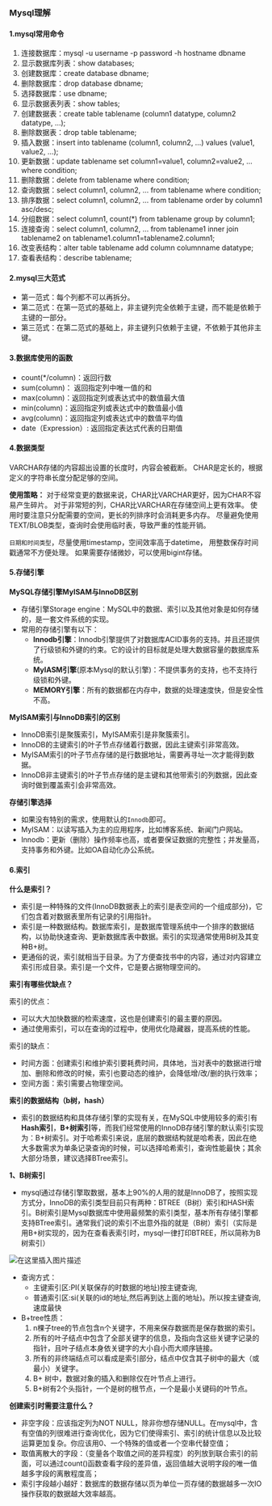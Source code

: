 ### Mysql理解

#### 1.mysql常用命令

1. 连接数据库：mysql -u username -p password -h hostname dbname
2. 显示数据库列表：show databases;
3. 创建数据库：create database dbname;
4. 删除数据库：drop database dbname;
5. 选择数据库：use dbname;
6. 显示数据表列表：show tables;
7. 创建数据表：create table tablename (column1 datatype, column2 datatype, …);
8. 删除数据表：drop table tablename;
9. 插入数据：insert into tablename (column1, column2, …) values (value1, value2, …);
10. 更新数据：update tablename set column1=value1, column2=value2, … where condition;
11. 删除数据：delete from tablename where condition;
12. 查询数据：select column1, column2, … from tablename where condition;
13. 排序数据：select column1, column2, … from tablename order by column1 asc/desc;
14. 分组数据：select column1, count(*) from tablename group by column1;
15. 连接查询：select column1, column2, … from tablename1 inner join tablename2 on tablename1.column1=tablename2.column1;
16. 改变表结构：alter table tablename add column columnname datatype;
17. 查看表结构：describe tablename;

#### 2.mysql三大范式

- 第一范式：每个列都不可以再拆分。
- 第二范式：在第一范式的基础上，非主键列完全依赖于主键，而不能是依赖于主键的一部分。
- 第三范式：在第二范式的基础上，非主键列只依赖于主键，不依赖于其他非主键。

#### 3.数据库使用的函数

- count(*/column)：返回行数
- sum(column)： 返回指定列中唯一值的和
- max(column)：返回指定列或表达式中的数值最大值
- min(column)：返回指定列或表达式中的数值最小值
- avg(column)：返回指定列或表达式中的数值平均值
- date（Expression）: 返回指定表达式代表的日期值

#### 4.数据类型

VARCHAR存储的内容超出设置的长度时，内容会被截断。
CHAR是定长的，根据定义的字符串长度分配足够的空间。

**使用策略：**
 对于经常变更的数据来说，CHAR比VARCHAR更好，因为CHAR不容易产生碎片。
 对于非常短的列，CHAR比VARCHAR在存储空间上更有效率。
 使用时要注意只分配需要的空间，更长的列排序时会消耗更多内存。
 尽量避免使用TEXT/BLOB类型，查询时会使用临时表，导致严重的性能开销。

`日期和时间类型`，尽量使用timestamp，空间效率高于datetime，
用整数保存时间戳通常不方便处理。
如果需要存储微妙，可以使用bigint存储。

#### 5.存储引擎

**MySQL存储引擎MyISAM与InnoDB区别**

- 存储引擎Storage engine：MySQL中的数据、索引以及其他对象是如何存储的，是一套文件系统的实现。
- 常用的存储引擎有以下：
  - **Innodb引擎**：Innodb引擎提供了对数据库ACID事务的支持。并且还提供了行级锁和外键的约束。它的设计的目标就是处理大数据容量的数据库系统。
  - **MyIASM引擎**(原本Mysql的默认引擎)：不提供事务的支持，也不支持行级锁和外键。
  - **MEMORY引擎**：所有的数据都在内存中，数据的处理速度快，但是安全性不高。

**MyISAM索引与InnoDB索引的区别**

- InnoDB索引是聚簇索引，MyISAM索引是非聚簇索引。
- InnoDB的主键索引的叶子节点存储着行数据，因此主键索引非常高效。
- MyISAM索引的叶子节点存储的是行数据地址，需要再寻址一次才能得到数据。
- InnoDB非主键索引的叶子节点存储的是主键和其他带索引的列数据，因此查询时做到覆盖索引会非常高效。

**存储引擎选择**

- 如果没有特别的需求，使用默认的`Innodb`即可。
- MyISAM：以读写插入为主的应用程序，比如博客系统、新闻门户网站。
- Innodb：更新（删除）操作频率也高，或者要保证数据的完整性；并发量高，支持事务和外键。比如OA自动化办公系统。

#### 6.索引

**什么是索引？**

- 索引是一种特殊的文件(InnoDB数据表上的索引是表空间的一个组成部分)，它们包含着对数据表里所有记录的引用指针。
- 索引是一种数据结构。数据库索引，是数据库管理系统中一个排序的数据结构，以协助快速查询、更新数据库表中数据。索引的实现通常使用B树及其变种B+树。
- 更通俗的说，索引就相当于目录。为了方便查找书中的内容，通过对内容建立索引形成目录。索引是一个文件，它是要占据物理空间的。

**索引有哪些优缺点？**

索引的优点：

- 可以大大加快数据的检索速度，这也是创建索引的最主要的原因。
- 通过使用索引，可以在查询的过程中，使用优化隐藏器，提高系统的性能。

索引的缺点：

- 时间方面：创建索引和维护索引要耗费时间，具体地，当对表中的数据进行增加、删除和修改的时候，索引也要动态的维护，会降低增/改/删的执行效率；
- 空间方面：索引需要占物理空间。

**索引的数据结构（b树，hash）**

- 索引的数据结构和具体存储引擎的实现有关，在MySQL中使用较多的索引有**Hash索引**，**B+树索引**等，而我们经常使用的InnoDB存储引擎的默认索引实现为：B+树索引。对于哈希索引来说，底层的数据结构就是哈希表，因此在绝大多数需求为单条记录查询的时候，可以选择哈希索引，查询性能最快；其余大部分场景，建议选择BTree索引。

**1、B树索引**

- mysql通过存储引擎取数据，基本上90%的人用的就是InnoDB了，按照实现方式分，InnoDB的索引类型目前只有两种：BTREE（B树）索引和HASH索引。B树索引是Mysql数据库中使用最频繁的索引类型，基本所有存储引擎都支持BTree索引。通常我们说的索引不出意外指的就是（B树）索引（实际是用B+树实现的，因为在查看表索引时，mysql一律打印BTREE，所以简称为B树索引）



![在这里插入图片描述](https://p1-jj.byteimg.com/tos-cn-i-t2oaga2asx/gold-user-assets/2020/4/13/171735c6ee6f5752~tplv-t2oaga2asx-zoom-in-crop-mark:3024:0:0:0.awebp)



- 查询方式：
  - 主键索引区:PI(关联保存的时数据的地址)按主键查询,
  - 普通索引区:si(关联的id的地址,然后再到达上面的地址)。所以按主键查询,速度最快
- B+tree性质：
  1. n棵子tree的节点包含n个关键字，不用来保存数据而是保存数据的索引。
  2. 所有的叶子结点中包含了全部关键字的信息，及指向含这些关键字记录的指针，且叶子结点本身依关键字的大小自小而大顺序链接。
  3. 所有的非终端结点可以看成是索引部分，结点中仅含其子树中的最大（或最小）关键字。
  4. B+ 树中，数据对象的插入和删除仅在叶节点上进行。
  5. B+树有2个头指针，一个是树的根节点，一个是最小关键码的叶节点。



**创建索引时需要注意什么？**

- 非空字段：应该指定列为NOT NULL，除非你想存储NULL。在mysql中，含有空值的列很难进行查询优化，因为它们使得索引、索引的统计信息以及比较运算更加复杂。你应该用0、一个特殊的值或者一个空串代替空值；
- 取值离散大的字段：（变量各个取值之间的差异程度）的列放到联合索引的前面，可以通过count()函数查看字段的差异值，返回值越大说明字段的唯一值越多字段的离散程度高；
- 索引字段越小越好：数据库的数据存储以页为单位一页存储的数据越多一次IO操作获取的数据越大效率越高。

